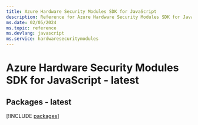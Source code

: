 ```yaml
---
title: Azure Hardware Security Modules SDK for JavaScript
description: Reference for Azure Hardware Security Modules SDK for JavaScript
ms.date: 02/05/2024
ms.topic: reference
ms.devlang: javascript
ms.service: hardwaresecuritymodules
---
```

# Azure Hardware Security Modules SDK for JavaScript - latest
## Packages - latest
[!INCLUDE [packages](hardware-security-modules-index.md)]